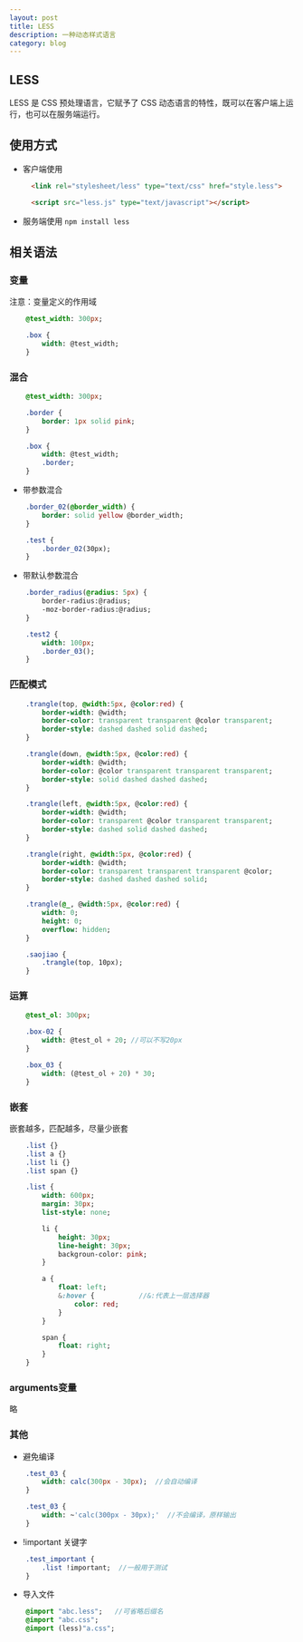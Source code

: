 ```yaml
---
layout: post
title: LESS
description: 一种动态样式语言
category: blog
---
```


## LESS

LESS 是 CSS 预处理语言，它赋予了 CSS 动态语言的特性，既可以在客户端上运行，也可以在服务端运行。

## 使用方式

*   客户端使用

    ```html
      <link rel="stylesheet/less" type="text/css" href="style.less">

      <script src="less.js" type="text/javascript"></script>
    ```

*   服务端使用
    `npm install less`

## 相关语法

### 变量

注意：变量定义的作用域     
   

``` sass
    @test_width: 300px;

    .box {
        width: @test_width;
    }
```

### 混合

``` sass
    @test_width: 300px;

    .border {
        border: 1px solid pink;
    }

    .box {
        width: @test_width;
        .border;
    }
```

*   带参数混合

``` sass
    .border_02(@border_width) {
        border: solid yellow @border_width;
    }

    .test {
        .border_02(30px);
    }
```

- 带默认参数混合

``` sass
    .border_radius(@radius: 5px) {
        border-radius:@radius;
        -moz-border-radius:@radius;
    }

    .test2 {
        width: 100px;
        .border_03();
    }
```

### 匹配模式
``` sass
    .trangle(top, @width:5px, @color:red) {
        border-width: @width;
        border-color: transparent transparent @color transparent;
        border-style: dashed dashed solid dashed;
    }

    .trangle(down, @width:5px, @color:red) {
        border-width: @width;
        border-color: @color transparent transparent transparent;
        border-style: solid dashed dashed dashed;
    }

    .trangle(left, @width:5px, @color:red) {
        border-width: @width;
        border-color: transparent @color transparent transparent;
        border-style: dashed solid dashed dashed;
    }

    .trangle(right, @width:5px, @color:red) {
        border-width: @width;
        border-color: transparent transparent transparent @color;
        border-style: dashed dashed dashed solid;
    }

    .trangle(@_, @width:5px, @color:red) {
        width: 0;
        height: 0;
        overflow: hidden;
    }

    .saojiao {
        .trangle(top, 10px);
    }
```

### 运算
``` sass
    @test_ol: 300px;

    .box-02 {
        width: @test_ol + 20; //可以不写20px
    }

    .box_03 {
        width: (@test_ol + 20) * 30;
    }
```

### 嵌套
嵌套越多，匹配越多，尽量少嵌套      

``` sass
    .list {}
    .list a {}
    .list li {}
    .list span {}

    .list {
        width: 600px;
        margin: 30px;
        list-style: none;

        li {
            height: 30px;
            line-height: 30px;
            backgroun-color: pink;
        }

        a {
            float: left;
            &:hover {           //&:代表上一层选择器
                color: red;  
            }
        }

        span {
            float: right;
        }
    }
```

### arguments变量
略

### 其他
- 避免编译   
``` sass
    .test_03 {
        width: calc(300px - 30px);  //会自动编译
    }

    .test_03 {
        width: ~'calc(300px - 30px);'  //不会编译，原样输出
    }
```

- !important 关键字
``` sass
    .test_important {
        .list !important;  //一般用于测试
    }
```

- 导入文件
``` sass
    @import "abc.less";   //可省略后缀名
    @import "abc.css";
    @import (less)"a.css";
```